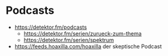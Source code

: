 # Podcasts

* https://detektor.fm/podcasts
  + https://detektor.fm/serien/zurueck-zum-thema
  + https://detektor.fm/serien/spektrum
* https://feeds.hoaxilla.com/hoaxilla der skeptische Podcast
